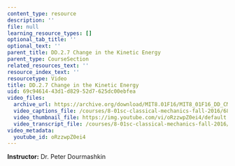 ```yaml
---
content_type: resource
description: ''
file: null
learning_resource_types: []
optional_tab_title: ''
optional_text: ''
parent_title: DD.2.7 Change in the Kinetic Energy
parent_type: CourseSection
related_resources_text: ''
resource_index_text: ''
resourcetype: Video
title: DD.2.7 Change in the Kinetic Energy
uid: 69c94614-43d1-d829-52d7-625dc00ebfea
video_files:
  archive_url: https://archive.org/download/MIT8.01F16/MIT8_01F16_DD_CMframe7_360p.mp4
  video_captions_file: /courses/8-01sc-classical-mechanics-fall-2016/68cca044ee505964988192c22069c391_oRzzwpZ0ei4.vtt
  video_thumbnail_file: https://img.youtube.com/vi/oRzzwpZ0ei4/default.jpg
  video_transcript_file: /courses/8-01sc-classical-mechanics-fall-2016/f1f89ab949f4b2b9dfb7a68996ee08ab_oRzzwpZ0ei4.pdf
video_metadata:
  youtube_id: oRzzwpZ0ei4
---
```


**Instructor:** Dr. Peter Dourmashkin